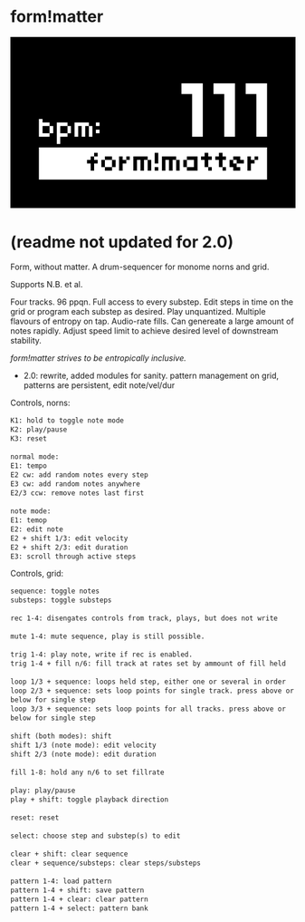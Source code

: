 # form!matter


![form_without_matter](screenshot.png)

# (readme not updated for 2.0)

Form, without matter. A drum-sequencer for monome norns and grid.

Supports N.B. et al.

Four tracks. 96 ppqn. Full access to every substep. Edit steps in time on the grid or program each substep as desired. Play unquantized. Multiple flavours of entropy on tap. Audio-rate fills. Can genereate a large amount of notes rapidly. Adjust speed limit to achieve desired level of downstream stability. 

*form!matter strives to be entropically inclusive.*  

- 2.0: rewrite, added modules for sanity. pattern management on grid, patterns are persistent, edit note/vel/dur  

Controls, norns:
```
K1: hold to toggle note mode
K2: play/pause
K3: reset

normal mode:
E1: tempo
E2 cw: add random notes every step
E3 cw: add random notes anywhere
E2/3 ccw: remove notes last first

note mode:
E1: temop
E2: edit note
E2 + shift 1/3: edit velocity 
E2 + shift 2/3: edit duration 
E3: scroll through active steps
```


Controls, grid:
```
sequence: toggle notes
substeps: toggle substeps

rec 1-4: disengates controls from track, plays, but does not write

mute 1-4: mute sequence, play is still possible.

trig 1-4: play note, write if rec is enabled.
trig 1-4 + fill n/6: fill track at rates set by ammount of fill held

loop 1/3 + sequence: loops held step, either one or several in order
loop 2/3 + sequence: sets loop points for single track. press above or below for single step
loop 3/3 + sequence: sets loop points for all tracks. press above or below for single step

shift (both modes): shift
shift 1/3 (note mode): edit velocity
shift 2/3 (note mode): edit duration

fill 1-8: hold any n/6 to set fillrate

play: play/pause
play + shift: toggle playback direction

reset: reset

select: choose step and substep(s) to edit

clear + shift: clear sequence
clear + sequence/substeps: clear steps/substeps

pattern 1-4: load pattern
pattern 1-4 + shift: save pattern
pattern 1-4 + clear: clear pattern
pattern 1-4 + select: pattern bank


```

